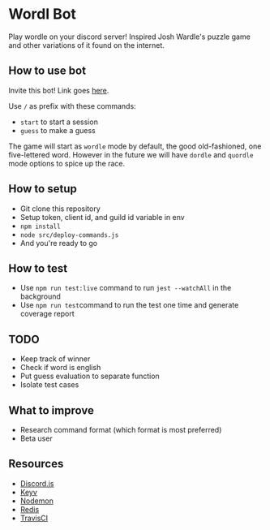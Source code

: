 # Wordl Bot

Play wordle on your discord server! Inspired Josh Wardle's puzzle game and other variations of it found on the internet.

## How to use bot
Invite this bot! Link goes [here](https://dsc.gg/wordl).

Use ```/``` as prefix with these commands:
- ```start``` to start a session
- ```guess``` to make a guess

The game will start as ```wordle``` mode by default, the good old-fashioned, one five-lettered word. However in the future we will have ```dordle``` and ```quordle``` mode options to spice up the race.

## How to setup
- Git clone this repository
- Setup token, client id, and guild id variable in env
- ```npm install```
- ```node src/deploy-commands.js```
- And you're ready to go

## How to test
- Use ```npm run test:live``` command to run ```jest --watchAll``` in the background
- Use ```npm run test```command to run the test one time and generate coverage report

## TODO
- Keep track of winner
- Check if word is english
- Put guess evaluation to separate function
- Isolate test cases

## What to improve
- Research command format (which format is most preferred)
- Beta user

## Resources
- [Discord.js](https://discord.js.org/#/)
- [Keyv](https://www.npmjs.com/package/keyv)
- [Nodemon](https://www.npmjs.com/package/nodemon)
- [Redis](https://redis.io)
- [TravisCI](https://www.travis-ci.com/)
